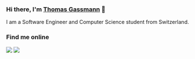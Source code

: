 ### Hi there, I'm [Thomas Gassmann](https://thomasgassmann.com/) 👋

I am a Software Engineer and Computer Science student from Switzerland.

### Find me online

[![](https://img.shields.io/badge/twitter-%231DA1F2.svg?&style=for-the-badge&logo=twitter&logoColor=white)](https://twitter.com/thomas_gassmann)
[![](https://img.shields.io/badge/linkedin-%230077B5.svg?&style=for-the-badge&logo=linkedin&logoColor=white)](https://www.linkedin.com/in/thomasgassmann)
